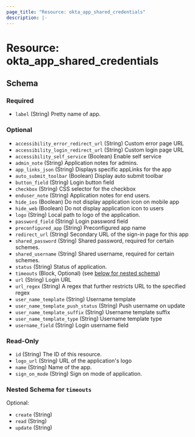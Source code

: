 ```yaml
---
page_title: "Resource: okta_app_shared_credentials"
description: |-
---
```


# Resource: okta_app_shared_credentials

<!-- schema generated by tfplugindocs -->

## Schema

### Required

- `label` (String) Pretty name of app.

### Optional

- `accessibility_error_redirect_url` (String) Custom error page URL
- `accessibility_login_redirect_url` (String) Custom login page URL
- `accessibility_self_service` (Boolean) Enable self service
- `admin_note` (String) Application notes for admins.
- `app_links_json` (String) Displays specific appLinks for the app
- `auto_submit_toolbar` (Boolean) Display auto submit toolbar
- `button_field` (String) Login button field
- `checkbox` (String) CSS selector for the checkbox
- `enduser_note` (String) Application notes for end users.
- `hide_ios` (Boolean) Do not display application icon on mobile app
- `hide_web` (Boolean) Do not display application icon to users
- `logo` (String) Local path to logo of the application.
- `password_field` (String) Login password field
- `preconfigured_app` (String) Preconfigured app name
- `redirect_url` (String) Secondary URL of the sign-in page for this app
- `shared_password` (String) Shared password, required for certain schemes.
- `shared_username` (String) Shared username, required for certain schemes.
- `status` (String) Status of application.
- `timeouts` (Block, Optional) (see [below for nested schema](#nestedblock--timeouts))
- `url` (String) Login URL
- `url_regex` (String) A regex that further restricts URL to the specified regex
- `user_name_template` (String) Username template
- `user_name_template_push_status` (String) Push username on update
- `user_name_template_suffix` (String) Username template suffix
- `user_name_template_type` (String) Username template type
- `username_field` (String) Login username field

### Read-Only

- `id` (String) The ID of this resource.
- `logo_url` (String) URL of the application's logo
- `name` (String) Name of the app.
- `sign_on_mode` (String) Sign on mode of application.

<a id="nestedblock--timeouts"></a>

### Nested Schema for `timeouts`

Optional:

- `create` (String)
- `read` (String)
- `update` (String)
